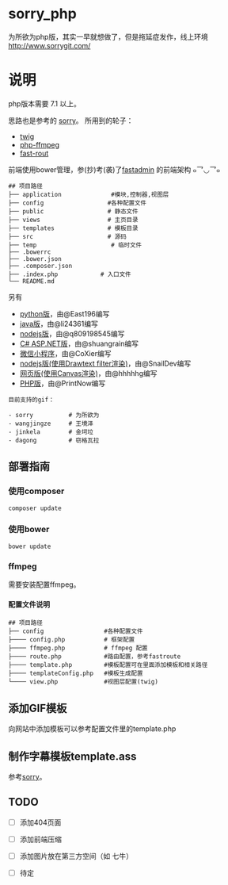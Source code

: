 # sorry_php
为所欲为php版，其实一早就想做了，但是拖延症发作，线上环境 http://www.sorrygit.com/

# 说明
php版本需要 7.1 以上。

思路也是参考的 [sorry](https://github.com/xtyxtyx/sorry)。
所用到的轮子：
- [twig](https://github.com/twigphp/Twig) 
- [php-ffmpeg](https://github.com/PHP-FFMpeg/PHP-FFMpeg) 
- [fast-rout](https://github.com/nikic/FastRoute)

前端使用bower管理，参(抄)考(袭)了[fastadmin](https://github.com/karsonzhang/fastadmin) 的前端架构  ๑乛◡乛๑
```
## 项目路径
├── application              #模块,控制器,视图层
├── config                  #各种配置文件                 
├── public                  # 静态文件
├── views                   # 主页目录
├── templates               # 模板目录
├── src                     # 源码
├── temp                     # 临时文件
├── .bowerrc
├── .bower.json
├── .composer.json
├── .index.php            # 入口文件
└── README.md    
```

另有
- [python版](https://github.com/East196/sorrypy)，由@East196编写
- [java版](https://github.com/li24361/sorryJava)，由@li24361编写
- [nodejs版](https://github.com/q809198545/node-sorry)，由@q809198545编写
- [C# ASP.NET版](https://github.com/shuangrain/SorryNet)，由@shuangrain编写
- [微信小程序](https://github.com/CoXier/iemoji-wechat)，由@CoXier编写
- [nodejs版(使用Drawtext filter渲染)](https://github.com/SnailDev/SnailDev.GifMaker)，由@SnailDev编写
- [网页版(使用Canvas渲染)](https://coding.net/u/hhhhhg/p/wjzGif-JavaScript/git)，由@hhhhhg编写
- [PHP版](https://github.com/PrintNow/php-sorry-gif)，由@PrintNow编写



```
目前支持的gif：

- sorry          # 为所欲为
- wangjingze     # 王境泽
- jinkela        # 金坷垃
- dagong         # 窃格瓦拉

```

## 部署指南

### 使用composer
```
composer update
```
### 使用bower
```
bower update
```
### ffmpeg
需要安装配置ffmpeg。



#### 配置文件说明

```
## 项目路径
├── config                 #各种配置文件                 
├──── config.php           # 框架配置
├──── ffmpeg.php           # ffmpeg 配置
├──── route.php            #路由配置，参考fastroute
├──── template.php         #模板配置可在里面添加模板和相关路径
├──── templateConfig.php   #模板生成配置
└──── view.php             #视图层配置(twig)
```



## 添加GIF模板
向网站中添加模板可以参考配置文件里的template.php


## 制作字幕模板template.ass
参考[sorry](https://github.com/xtyxtyx/sorry)。

## TODO

- [ ] 添加404页面
- [ ] 添加前端压缩
- [ ] 添加图片放在第三方空间（如 七牛）
- [ ] 待定


